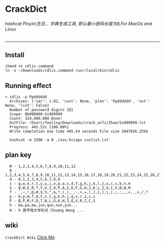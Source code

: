 # CrackDict
###### hashcat Pinyin\生日... 字典生成工具, 默认最小密码长度为8,For MacOs and Linux
-----
## Install

```
chmod +x cdlis.command
ln -s ~/Downloads/cdlis.command /usr/local/bin/cdlis
```

## Running effect
```
↪ cdlis -p Ppdddddd
  Archives: {'var': 1.02, 'cust': None, 'plan': 'Ppdddddd', 'out': None, 'list': False}
  Number of password digits {8}
  Scope: Bb000000-Ss999999
  Count: 324,000,000 Done!
  OutFile: /Users/feeling/Downloads/crack_wifi/Zhao/Ss999999.lst
  Progress: 445.52s [100.00%]
  Write completion Use time 445.54 seconds File size 2847656.25kb
    
  hashcat -m 2500 -a 0 ./xxx.hccapx cuslist.lst`
```

## plan key

```
  M - 1,2,3,4,5,6,7,8,9,10,11,12
  D - 1,2,3,4,5,6,7,8,9,10,11,12,13,14,15,16,17,18,19,20,21,22,23,24,25,26,27,28,29,30,31
  d - 0,1,2,3,4,5,6,7,8,9
  s - q,w,e,r,t,y,u,i,o,p,a,s,d,f,g,h,j,k,l,z,x,c,v,b,n,m
  S - Q,W,E,R,T,Y,U,I,O,P,A,S,D,F,G,H,J,K,L,Z,X,C,V,B,N,M
  f - `,~,!,@,#,$,%,^,&,*,(,),_,-,+,=,[,],{,},\,|,;,:,,,<,.,>,/,?
  p - b,p,m,f,d,t,n,l,g,k,h,j,q,x,r,z,c,s
  P - B,P,M,F,D,T,N,L,G,K,H,J,Q,X,R,Z,C,S
  h - ba,pa,ma,jun,qun,xun,yun...
  H - h 首字母大写形式 Chuang Wang ...
```

## wiki

`CrackDict Wiki` [Click Me](https://github.com/JogFeelingVI/CrackDict/wiki)